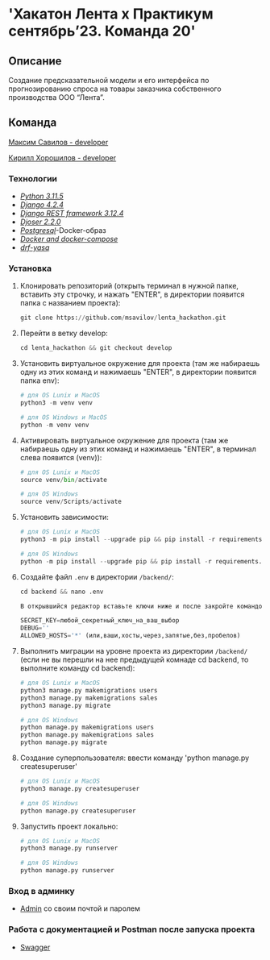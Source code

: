 # 'Хакатон Лента х Практикум сентябрь’23. Команда 20'

## Описание
Cоздание предсказательной модели и его интерфейса по прогнозированию спроса на товары заказчика собственного производства ООО “Лента”.


## Команда
[Максим Савилов - developer](https://github.com/msavilov)

[Кирилл Хорошилов - developer](https://github.com/1emd)


### Технологии
- _[Python 3.11.5](https://docs.python.org/3/)_
- _[Django 4.2.4](https://www.djangoproject.com/download/)_
- _[Django REST framework 3.12.4](https://www.django-rest-framework.org/)_
- _[Djoser 2.2.0](https://djoser.readthedocs.io/en/latest/)_
- _[Postgresql](https://hub.docker.com/_/postgres)_-Docker-образ
- _[Docker and docker-compose](https://www.docker.com/get-started/)_
- _[drf-yasq](https://drf-yasg.readthedocs.io/en/stable/readme.html)_


### Установка

1. Клонировать репозиторий (открыть терминал в нужной папке, вставить эту строчку,
   и нажать "ENTER", в директории появится папка с названием проекта):

   ```python
   git clone https://github.com/msavilov/lenta_hackathon.git
   ```
2. Перейти в ветку develop:

   ```python
   cd lenta_hackathon && git checkout develop
   ```

3. Установить виртуальное окружение для проекта (там же набираешь одну из этих команд
   и нажимаешь "ENTER", в директории появится папка env):

   ```python
   # для OS Lunix и MacOS
   python3 -m venv venv

   # для OS Windows и MacOS
   python -m venv venv
   ```

4. Активировать виртуальное окружение для проекта (там же набираешь одну из этих команд
   и нажимаешь "ENTER", в терминал слева появится (venv)):

   ```python
   # для OS Lunix и MacOS
   source venv/bin/activate

   # для OS Windows
   source venv/Scripts/activate
   ```

5. Установить зависимости:

      ```python
   # для OS Lunix и MacOS
   python3 -m pip install --upgrade pip && pip install -r requirements.txt

   # для OS Windows
   python -m pip install --upgrade pip && pip install -r requirements.txt
   ```

6. Cоздайте файл `.env` в директории `/backend/`:

   ```python
   cd backend && nano .env

   В открывшийся редактор вставьте ключи ниже и после закройте командой "Ctrl + X"

   SECRET_KEY=любой_секретный_ключ_на_ваш_выбор
   DEBUG=''
   ALLOWED_HOSTS='*' (или,ваши,хосты,через,запятые,без,пробелов)
   ```

7. Выполнить миграции на уровне проекта из директории `/backend/`
   (если не вы перешли на нее предыдущей комнаде cd backend,
   то выполните команду cd backend):

   ```python
   # для OS Lunix и MacOS
   python3 manage.py makemigrations users
   python3 manage.py makemigrations sales
   python3 manage.py migrate

   # для OS Windows
   python manage.py makemigrations users
   python manage.py makemigrations sales
   python manage.py migrate
   ```
8. Создание суперпользователя: ввести команду 'python manage.py createsuperuser'

   ```python
   # для OS Lunix и MacOS
   python3 manage.py createsuperuser

   # для OS Windows
   python manage.py createsuperuser
   ```
9. Запустить проект локально:

   ```python
   # для OS Lunix и MacOS
   python3 manage.py runserver

   # для OS Windows
   python manage.py runserver
   ```

### Вход в админку
- [Admin](http://127.0.0.1:8000/admin) со своим почтой и паролем

### Работа с документацией и Postman после запуска проекта
- [Swagger](http://127.0.0.1:8000/api/swagger/)
